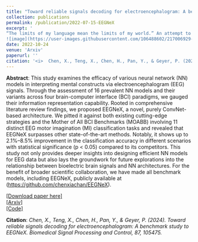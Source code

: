 ```yaml
---
title: "Toward reliable signals decoding for electroencephalogram: A benchmark study to EEGNeX"
collection: publications
permalink: /publication/2022-07-15-EEGNeX
excerpt: '
“The limits of my language mean the limits of my world.” An attempt to benchmark and develop deep learning methods in brain signal feature extraction and representation learning ability examination.
![image](https://user-images.githubusercontent.com/106488602/217006929-f8887682-3a3c-4a4f-b74e-5fc97fbb63f8.png)'
date: 2022-10-24
venue: 'Arxiv'
paperurl: ''
citation: '<i>	Chen, X., Teng, X., Chen, H., Pan, Y., & Geyer, P. (2024). Toward reliable signals decoding for electroencephalogram: A benchmark study to EEGNeX. Biomedical Signal Processing and Control, 87, 105475.</i>'
---
```


**Abstract**: This study examines the efficacy of various neural network (NN) models in interpreting mental constructs via electroencephalogram (EEG) signals. Through the assessment of 16 prevalent NN models and their variants across four brain-computer interface (BCI) paradigms, we gauged their information representation capability. Rooted in comprehensive literature review findings, we proposed EEGNeX, a novel, purely ConvNet-based architecture. We pitted it against both existing cutting-edge strategies and the Mother of All BCI Benchmarks (MOABB) involving 11 distinct EEG motor imagination (MI) classification tasks and revealed that EEGNeX surpasses other state-of-the-art methods. Notably, it shows up to 2.1%–8.5% improvement in the classification accuracy in different scenarios with statistical significance (p < 0.05) compared to its competitors. This study not only provides deeper insights into designing efficient NN models for EEG data but also lays the groundwork for future explorations into the relationship between bioelectric brain signals and NN architectures. For the benefit of broader scientific collaboration, we have made all benchmark models, including EEGNeX, publicly available at (https://github.com/chenxiachan/EEGNeX).

[[Download paper here]](https://www.sciencedirect.com/science/article/abs/pii/S1746809423009084)<br>
[[Arxiv]](https://arxiv.org/abs/2207.12369)<br>
[[Code]](https://github.com/chenxiachan/EEGNeX)

**Citation**:<i> Chen, X., Teng, X., Chen, H., Pan, Y., & Geyer, P. (2024). Toward reliable signals decoding for electroencephalogram: A benchmark study to EEGNeX. Biomedical Signal Processing and Control, 87, 105475.</i>

